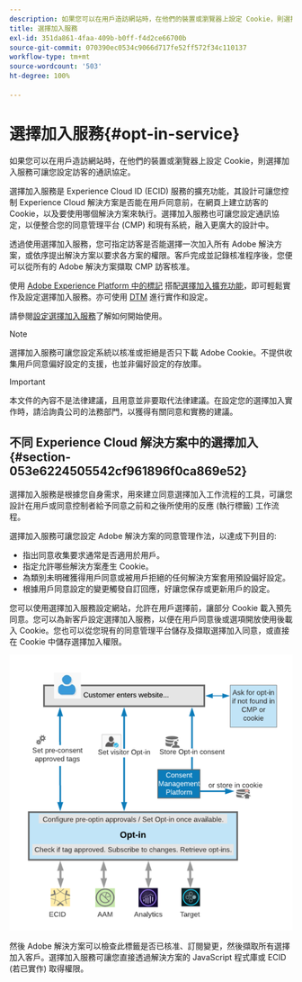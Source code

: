 ```yaml
---
description: 如果您可以在用戶造訪網站時，在他們的裝置或瀏覽器上設定 Cookie，則選擇加入服務可讓您設定訪客的通訊協定。
title: 選擇加入服務
exl-id: 351da861-4faa-409b-b0ff-f4d2ce66700b
source-git-commit: 070390ec0534c9066d717fe52ff572f34c110137
workflow-type: tm+mt
source-wordcount: '503'
ht-degree: 100%

---
```


# 選擇加入服務{#opt-in-service}

如果您可以在用戶造訪網站時，在他們的裝置或瀏覽器上設定 Cookie，則選擇加入服務可讓您設定訪客的通訊協定。

選擇加入服務是 Experience Cloud ID (ECID) 服務的擴充功能，其設計可讓您控制 Experience Cloud 解決方案是否能在用戶同意前，在網頁上建立訪客的 Cookie，以及要使用哪個解決方案來執行。選擇加入服務也可讓您設定通訊協定，以便整合您的同意管理平台 (CMP) 和現有系統，融入更廣大的設計中。

透過使用選擇加入服務，您可指定訪客是否能選擇一次加入所有 Adobe 解決方案，或依序提出解決方案以要求各方案的權限。客戶完成並記錄核准程序後，您便可以從所有的 Adobe 解決方案擷取 CMP 訪客核准。

使用 [Adobe Experience Platform 中的標記](https://experienceleague.adobe.com/docs/experience-platform/tags/home.html) 搭配[選擇加入擴充功能](../../implementation-guides/opt-in-service/launch.md)，即可輕鬆實作及設定選擇加入服務。亦可使用 [DTM](../../implementation-guides/opt-in-service/optin-dtm.md) 進行實作和設定。

請參閱[設定選擇加入服務](../../implementation-guides/opt-in-service/getting-started.md)了解如何開始使用。

>[!NOTE]
>
>選擇加入服務可讓您設定系統以核准或拒絕是否只下載 Adobe Cookie。不提供收集用戶同意偏好設定的支援，也並非偏好設定的存放庫。

>[!IMPORTANT]
>
>本文件的內容不是法律建議，且用意並非要取代法律建議。在設定您的選擇加入實作時，請洽詢貴公司的法務部門，以獲得有關同意和實務的建議。

## 不同 Experience Cloud 解決方案中的選擇加入 {#section-053e6224505542cf961896f0ca869e52}

選擇加入服務是根據您自身需求，用來建立同意選擇加入工作流程的工具，可讓您設計在用戶或同意控制者給予同意之前和之後所使用的反應 (執行標籤) 工作流程。

選擇加入服務可讓您設定 Adobe 解決方案的同意管理作法，以達成下列目的:

* 指出同意收集要求通常是否適用於用戶。
* 指定允許哪些解決方案產生 Cookie。
* 為類別未明確獲得用戶同意或被用戶拒絕的任何解決方案套用預設偏好設定。
* 根據用戶同意設定的變更觸發自訂回應，好讓您保存或更新用戶的設定。

您可以使用選擇加入服務設定網站，允許在用戶選擇前，讓部分 Cookie 載入預先同意。您可以為新客戶設定選擇加入服務，以便在用戶同意後或選項開放使用後載入 Cookie。您也可以從您現有的同意管理平台儲存及擷取選擇加入同意，或直接在 Cookie 中儲存選擇加入權限。

![](assets/Opt-in-approval.png)

然後 Adobe 解決方案可以檢查此標籤是否已核准、訂閱變更，然後擷取所有選擇加入客戶。選擇加入服務可讓您直接透過解決方案的 JavaScript 程式庫或 ECID (若已實作) 取得權限。
